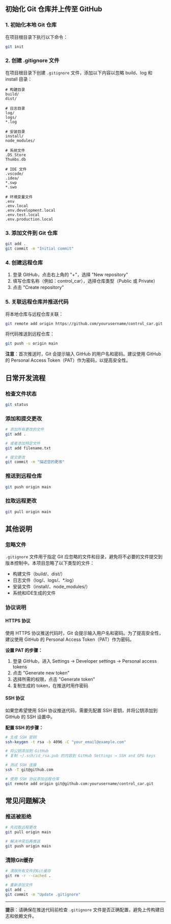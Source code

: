 ## 初始化 Git 仓库并上传至 GitHub

### 1. 初始化本地 Git 仓库
在项目根目录下执行以下命令：
```bash
git init
```
### 2. 创建 .gitignore 文件
在项目根目录下创建 `.gitignore` 文件，添加以下内容以忽略 build、log 和 install 目录：
```gitignore
# 构建目录
build/
dist/

# 日志目录
log/
logs/
*.log

# 安装目录
install/
node_modules/

# 系统文件
.DS_Store
Thumbs.db

# IDE 文件
.vscode/
.idea/
*.swp
*.swo

# 环境变量文件
.env
.env.local
.env.development.local
.env.test.local
.env.production.local
```

### 3. 添加文件到 Git 仓库
```bash
git add .
git commit -m "Initial commit"
```

### 4. 创建远程仓库
1. 登录 GitHub，点击右上角的 "+"，选择 "New repository"
2. 填写仓库名称（例如：control_car），选择仓库类型（Public 或 Private）
3. 点击 "Create repository"

### 5. 关联远程仓库并推送代码
将本地仓库与远程仓库关联：
```bash
git remote add origin https://github.com/yourusername/control_car.git
```

将代码推送到远程仓库：
```bash
git push -u origin main
```

**注意**：首次推送时，Git 会提示输入 GitHub 的用户名和密码。建议使用 GitHub 的 Personal Access Token（PAT）作为密码，以提高安全性。

## 日常开发流程

### 检查文件状态
```bash
git status
```

### 添加和提交更改
```bash
# 添加所有更改的文件
git add .

# 或者添加特定文件
git add filename.txt

# 提交更改
git commit -m "描述您的更改"
```

### 推送到远程仓库
```bash
git push origin main
```

### 拉取远程更改
```bash
git pull origin main
```

## 其他说明

### 忽略文件
`.gitignore` 文件用于指定 Git 应忽略的文件和目录，避免将不必要的文件提交到版本控制中。本项目忽略了以下类型的文件：
- 构建文件（build/、dist/）
- 日志文件（log/、logs/、*.log）
- 安装文件（install/、node_modules/）
- 系统和IDE生成的文件

### 协议说明

#### HTTPS 协议
使用 HTTPS 协议推送代码时，Git 会提示输入用户名和密码。为了提高安全性，建议使用 GitHub 的 Personal Access Token（PAT）作为密码。

**设置 PAT 的步骤：**
1. 登录 GitHub，进入 Settings → Developer settings → Personal access tokens
2. 点击 "Generate new token"
3. 选择所需的权限，点击 "Generate token"
4. 复制生成的 token，在推送时用作密码

#### SSH 协议
如果您希望使用 SSH 协议推送代码，需要先配置 SSH 密钥，并将公钥添加到 GitHub 的 SSH 设置中。

**配置 SSH 的步骤：**
```bash
# 生成 SSH 密钥
ssh-keygen -t rsa -b 4096 -C "your_email@example.com"

# 将公钥添加到 GitHub
# 复制 ~/.ssh/id_rsa.pub 的内容到 GitHub Settings → SSH and GPG keys

# 测试 SSH 连接
ssh -T git@github.com

# 使用 SSH 协议添加远程仓库
git remote add origin git@github.com:yourusername/control_car.git
```

## 常见问题解决

### 推送被拒绝
```bash
# 先拉取远程更改
git pull origin main

# 解决冲突后再推送
git push origin main
```

### 清除Git缓存
```bash
# 清除所有文件的Git缓存
git rm -r --cached .

# 重新添加文件
git add .
git commit -m "Update .gitignore"
```
---

**提示**：请确保在推送代码前检查 `.gitignore` 文件是否正确配置，避免上传构建日志和依赖文件。